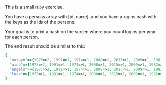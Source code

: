 This is a small ruby exercise.

You have a persons array with [id, name],
and you have a logins hash with the keys as the ids of the persons.

Your goal is to print a hash on the screen where you count logins per year for each person.

The end result should be similar to this:

```ruby
{
  "matayo"=>{1973=>2, 1991=>1, 1974=>1, 2008=>1, 2015=>1, 2009=>1, 1982=>1},
  "nico"=>{1973=>2, 1991=>1, 1974=>1, 2008=>1, 2015=>1, 2009=>1, 1982=>1},
  "angelo"=>{1973=>2, 1991=>1, 1974=>1, 2008=>1, 2015=>1, 2009=>1, 1982=>1},
  "luca"=>{1973=>2, 1991=>1, 1974=>1, 2008=>1, 2015=>1, 2009=>1, 1982=>1},
}
```

